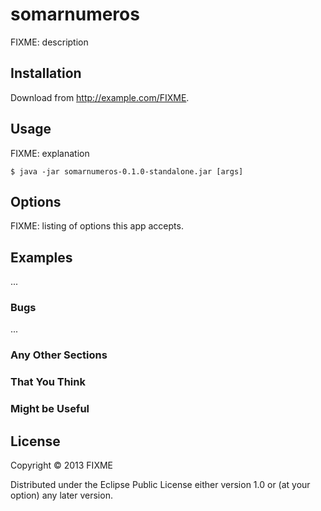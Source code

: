 # somarnumeros

FIXME: description

## Installation

Download from http://example.com/FIXME.

## Usage

FIXME: explanation

    $ java -jar somarnumeros-0.1.0-standalone.jar [args]

## Options

FIXME: listing of options this app accepts.

## Examples

...

### Bugs

...

### Any Other Sections
### That You Think
### Might be Useful

## License

Copyright © 2013 FIXME

Distributed under the Eclipse Public License either version 1.0 or (at
your option) any later version.
